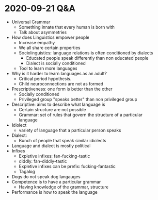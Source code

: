 # 2020-09-21 Q&A

* Universal Grammar
  * Something innate that every human is born with
  * Talk about asymmetries
* How does Linguistics empower people
  * Increase empathy
  * We all share certain properties
  * Sociolinguistics: language relations is often conditioned by dialects
    * Educated people speak differently than non educated people
    * Dialect is socially conditioned
  * Tool to learn more languages
* Why is it harder to learn languages as an adult?
  * Critical period hypothesis.
  * Child neuroconnections are not as formed
* Prescriptiveness: one form is better than the other
  * Socially conditioned
  * Privileged group "speaks better" than non privileged group
* Descriptive: aims to describe what language is
  * Certain structure are not possible
  * Grammar: set of rules that govern the structure of a particular language
* Idiolect
  * variety of language that a particular person speaks
* Dialect:
  * Bunch of people that speak similar idiolects
* Language and dialect is mostly political
* Infixes
  * Expletive infixes: fan-fucking-tastic
  * diddly: fan-diddly-tastic
  * Expletive infixes can be prefix: fucking-fantastic
  * Tagalog
* Dogs do not speak dog langauges
* Competence is to have a particular grammar
  * Having knowledge of the grammar, structure
* Performance is how to speak the language